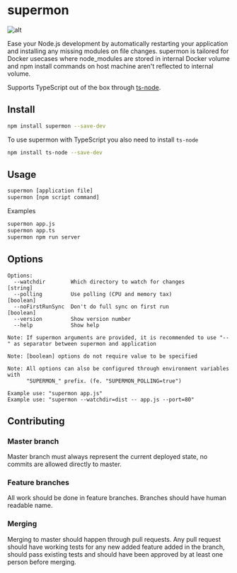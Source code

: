 # supermon

![alt](https://github.com/mikkotikkanen/supermon/workflows/CI/badge.svg)

Ease your Node.js development by automatically restarting your application and installing any missing modules on file changes. supermon is tailored for Docker usecases where node_modules are stored in internal Docker volume and npm install commands on host machine aren't reflected to internal volume.

Supports TypeScript out of the box through [ts-node](https://www.npmjs.com/package/ts-node).

## Install

```bash
npm install supermon --save-dev
```

To use supermon with TypeScript you also need to install `ts-node`

```bash
npm install ts-node --save-dev
```

## Usage

```bash
supermon [application file]
supermon [npm script command]
```

Examples

```bash
supermon app.js
supermon app.ts
supermon npm run server
```

## Options

```help
Options:
  --watchdir        Which directory to watch for changes                [string]
  --polling         Use polling (CPU and memory tax)                   [boolean]
  --noFirstRunSync  Don't do full sync on first run                    [boolean]
  --version         Show version number
  --help            Show help

Note: If supermon arguments are provided, it is recommended to use "--" as separator between supermon and application

Note: [boolean] options do not require value to be specified

Note: All options can also be configured through environment variables with
      "SUPERMON_" prefix. (fe. "SUPERMON_POLLING=true")

Example use: "supermon app.js"
Example use: "supermon --watchdir=dist -- app.js --port=80"
```

## Contributing

### Master branch

Master branch must always represent the current deployed state, no commits are allowed directly to
master.

### Feature branches

All work should be done in feature branches. Branches should have human readable name.

### Merging

Merging to master should happen through pull requests. Any pull request should have working tests
for any new added feature added in the branch, should pass existing tests and should have been
approved by at least one person before merging.